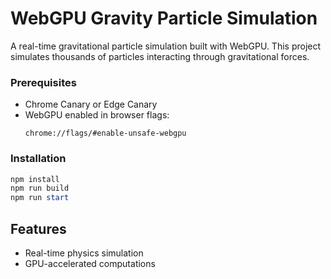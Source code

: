 # WebGPU Gravity Particle Simulation

A real-time gravitational particle simulation built with WebGPU.
This project simulates thousands of particles interacting through gravitational forces.

### Prerequisites
- Chrome Canary or Edge Canary
- WebGPU enabled in browser flags:
  ```
  chrome://flags/#enable-unsafe-webgpu
  ```

### Installation
```powershell
npm install
npm run build
npm run start
```

## Features
- Real-time physics simulation
- GPU-accelerated computations


